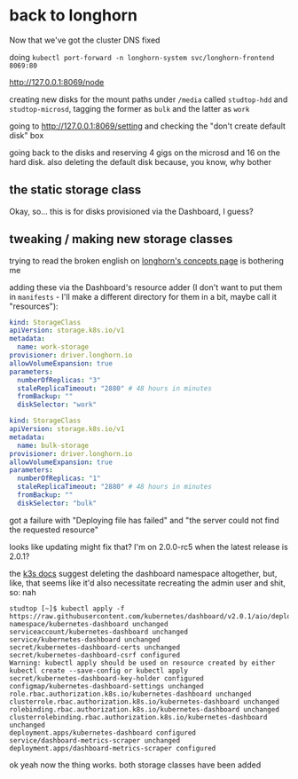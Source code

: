 # back to longhorn

Now that we've got the cluster DNS fixed

doing `kubectl port-forward -n longhorn-system svc/longhorn-frontend 8069:80`

http://127.0.0.1:8069/node

creating new disks for the mount paths under `/media` called `studtop-hdd` and `studtop-microsd`, tagging the former as `bulk` and the latter as `work`

going to http://127.0.0.1:8069/setting and checking the "don't create default disk" box

going back to the disks and reserving 4 gigs on the microsd and 16 on the hard disk. also deleting the default disk because, you know, why bother

## the static storage class

Okay, so... this is for disks provisioned via the Dashboard, I guess?

## tweaking / making new storage classes

trying to read the broken english on [longhorn's concepts page](https://longhorn.io/docs/0.8.1/concepts/) is bothering me

adding these via the Dashboard's resource adder (I don't want to put them in `manifests` - I'll make a different directory for them in a bit, maybe call it "resources"):

```yaml
kind: StorageClass
apiVersion: storage.k8s.io/v1
metadata:
  name: work-storage
provisioner: driver.longhorn.io
allowVolumeExpansion: true
parameters:
  numberOfReplicas: "3"
  staleReplicaTimeout: "2880" # 48 hours in minutes
  fromBackup: ""
  diskSelector: "work"
```

```yaml
kind: StorageClass
apiVersion: storage.k8s.io/v1
metadata:
  name: bulk-storage
provisioner: driver.longhorn.io
allowVolumeExpansion: true
parameters:
  numberOfReplicas: "1"
  staleReplicaTimeout: "2880" # 48 hours in minutes
  fromBackup: ""
  diskSelector: "bulk"
```

got a failure with "Deploying file has failed" and "the server could not find the requested resource"

looks like updating might fix that? I'm on 2.0.0-rc5 when the latest release is 2.0.1?

the [k3s docs](https://rancher.com/docs/k3s/latest/en/installation/kube-dashboard/) suggest deleting the dashboard namespace altogether, but, like, that seems like it'd also necessitate recreating the admin user and shit, so: nah

```
studtop [~]$ kubectl apply -f https://raw.githubusercontent.com/kubernetes/dashboard/v2.0.1/aio/deploy/recommended.yaml
namespace/kubernetes-dashboard unchanged
serviceaccount/kubernetes-dashboard unchanged
service/kubernetes-dashboard unchanged
secret/kubernetes-dashboard-certs unchanged
secret/kubernetes-dashboard-csrf configured
Warning: kubectl apply should be used on resource created by either kubectl create --save-config or kubectl apply
secret/kubernetes-dashboard-key-holder configured
configmap/kubernetes-dashboard-settings unchanged
role.rbac.authorization.k8s.io/kubernetes-dashboard unchanged
clusterrole.rbac.authorization.k8s.io/kubernetes-dashboard unchanged
rolebinding.rbac.authorization.k8s.io/kubernetes-dashboard unchanged
clusterrolebinding.rbac.authorization.k8s.io/kubernetes-dashboard unchanged
deployment.apps/kubernetes-dashboard configured
service/dashboard-metrics-scraper unchanged
deployment.apps/dashboard-metrics-scraper configured
```

ok yeah now the thing works. both storage classes have been added
